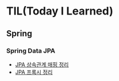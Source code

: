 # TIL(Today I Learned)


## Spring

### Spring Data JPA
- [JPA 상속관계 매핑 정리](Spring/Spring-Data-JPA/jpa-inheritance-mapping.md)
- [JPA 프록시 정리](Spring/Spring-Data-JPA/jpa-proxy.md)
